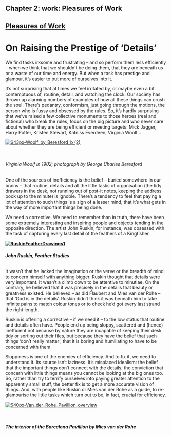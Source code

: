 Chapter  2: work: Pleasures of Work
----------------------------------

[Pleasures of Work](../category/work/pleasures-of-work/index.html)
------------------------------------------------------------------

On Raising the Prestige of ‘Details’
====================================

We find tasks irksome and frustrating – and so perform them less efficiently – when we think that we shouldn’t be doing them, that they are beneath us or a waste of our time and energy. But when a task has prestige and glamour, it’s easier to put more of ourselves into it.

It’s not surprising that at times we feel irritated by, or maybe even a bit contemptuous of, routine, detail, and watching the clock. Our society has thrown up alarming numbers of examples of how all these things can crush the soul. There’s pedantry, conformism, just going through the motions, the person who is fussy and obsessed by the rules. So, it’s hardly surprising that we’ve raised a few collective monuments to those heroes (real and fictional) who break the rules, focus on the big picture and who never care about whether they are being efficient or meeting targets: Mick Jagger, Harry Potter, Kristen Stewart, Katniss Everdeen, Virginia Woolf…

[![643px-Woolf\_by\_Beresford\_b (2)](http://i2.wp.com/www.thebookoflife.org/wp-content/uploads/2015/03/643px-Woolf_by_Beresford_b-2.jpg?resize=635%2C582)](http://i2.wp.com/www.thebookoflife.org/wp-content/uploads/2015/03/643px-Woolf_by_Beresford_b-2.jpg)

 

###### Virginia Woolf in 1902; photograph by George Charles Beresford

One of the sources of inefficiency is the belief – buried somewhere in our brains – that routine, details and all the little tasks of organisation (the tidy drawers in the desk, not running out of post-it notes, keeping the address book up to the minute) is ignoble. There’s a tendency to feel that paying a lot of attention to such things is a sign of a lesser mind, that it’s what gets in the way of more important things being done.

We need a corrective. We need to remember than in truth, there have been some extremely interesting and inspiring people and objects tending in the opposite direction. The artist John Ruskin, for instance, was obsessed with the task of capturing every last detail of the feathers of a Kingfisher.

****[![RuskinFeatherDrawings1](http://i1.wp.com/www.thebookoflife.org/wp-content/uploads/2015/03/RuskinFeatherDrawings1.jpg?resize=635%2C422)](http://i1.wp.com/www.thebookoflife.org/wp-content/uploads/2015/03/RuskinFeatherDrawings1.jpg)****

###### ****John Ruskin, *Feather Studies*****

It wasn’t that he lacked the imagination or the verve or the breadth of mind to concern himself with anything bigger. Ruskin thought that details were very important. It wasn’t a climb down to be attentive to minutiae. On the contrary, he believed that it was precisely in the details that beauty or greatness existed. He believed – as did Flaubert and Mies van der Rohe – that ‘God is in the details’. Ruskin didn’t think it was beneath him to take infinite pains to match colour tones or to check he’d got every last strand the right length.

Ruskin is offering a corrective – if we need it – to the low status that routine and details often have. People end up being sloppy, scattered and (hence) inefficient not because by nature they are incapable of keeping their desk tidy or sorting out their files, but because they have the belief that such things ‘don’t really matter’; that it is boring and humiliating to have to be concerned with them.

Sloppiness is one of the enemies of efficiency. And to fix it, we need to understand it. Its source isn’t laziness. It’s misplaced idealism: the belief that the important things don’t connect with the details; the conviction that concern with little things means you cannot be looking at the big ones too. So, rather than try to terrify ourselves into paying greater attention to the apparently small stuff, the better fix is to get a more accurate vision of things. And, with people like Ruskin or Mies van der Rohe as a guide, to re-glamourise the little tasks which turn out to be, in fact, crucial for efficiency.

[![640px-Van\_der\_Rohe\_Pavillion\_overview](http://i2.wp.com/www.thebookoflife.org/wp-content/uploads/2015/03/640px-Van_der_Rohe_Pavillion_overview.jpg?resize=635%2C423)](http://i1.wp.com/www.thebookoflife.org/wp-content/uploads/2015/03/640px-Van_der_Rohe_Pavillion_overview.jpg)

 

##### The interior of the Barcelona Pavillion by Mies van der Rohe

